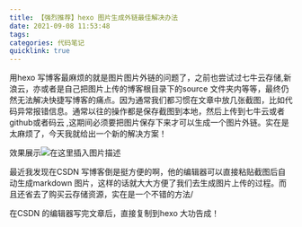 ```yaml
---
title: 【强烈推荐】hexo 图片生成外链最佳解决办法
date: 2021-09-08 11:53:48
tags:
categories: 代码笔记
quicklink: true
---
```


用hexo 写博客最麻烦的就是图片图片外链的问题了，之前也尝试过七牛云存储,新浪云，亦或者是自己把图片上传的博客根目录下的source 文件夹内等等，最终仍然无法解决快捷写博客的痛点。因为通常我们都习惯在文章中放几张截图，比如代码异常报错信息。通常以往的操作都是保存截图到本地，然后上传到七牛云或者github或者码云 ,这期间必须要把图片保存下来才可以生成一个图片外链。实在是太麻烦了，今天我就给出一个新的解决方案！

<!-- more -->

效果展示![在这里插入图片描述](https://img-blog.csdnimg.cn/d3ea2bb532b142fab7bbb2511c6cdd93.png?x-oss-process=image/watermark,type_ZHJvaWRzYW5zZmFsbGJhY2s,shadow_50,text_Q1NETiBA5bCP5p6rdmlw,size_20,color_FFFFFF,t_70,g_se,x_16)

最近我发现在CSDN 写博客倒是挺方便的啊，他的编辑器可以直接粘贴截图后自动生成markdown 图片，这样的话就大大方便了我们去生成图片上传的过程。而且还省去了购买云存储资源，实在是一个不错的方法/


在CSDN 的编辑器写完文章后，直接复制到hexo 大功告成！